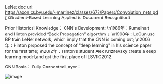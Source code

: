 LeNet doc url: https://axon.cs.byu.edu/~martinez/classes/678/Papers/Convolution_nets.pdf 《Gradient-Based Learning Applied
to Document Recognition》

Prior Historical Knowledge：
CNN's Development:
\n1986年：Rumelhart and Hinton provided “Back Propagation” algorithm；
\n1998年：LeCun use BP train LeNet network, which imply that the CNN is coming out;
\n2006年：Hinton proposed the concept of "deep learning" in his science paper for the first time;
\n2012年：Hinton‘s student Alex Krizhevsky create a deep learning model,and got the first place of ILSVRC2012.

CNN Basis：
Fully Connected Layer：

 ![image](https://github.com/Ariellsc/Vision-Classification/tree/main/LeNet/material_img/fc.jpg)
